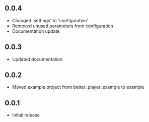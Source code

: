## 0.0.4
* Changed 'settings' to 'configuration'
* Removed unused parameters from configuration
* Documentation update

## 0.0.3
* Updated documentation

## 0.0.2
* Moved example project from better_player_example to example

## 0.0.1

* Initial release
